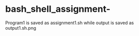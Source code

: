 # bash_shell_assignment-
Program1 is saved as assignment1.sh while output is saved as output1.sh.png

